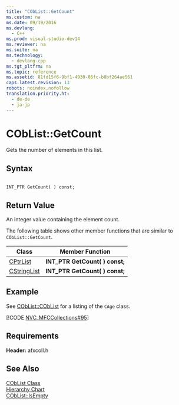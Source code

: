 ```yaml
---
title: "CObList::GetCount"
ms.custom: na
ms.date: 09/19/2016
ms.devlang: 
  - C++
ms.prod: visual-studio-dev14
ms.reviewer: na
ms.suite: na
ms.technology: 
  - devlang-cpp
ms.tgt_pltfrm: na
ms.topic: reference
ms.assetid: 81fd15f6-9bf1-4930-86fc-b8bf264ae561
caps.latest.revision: 13
robots: noindex,nofollow
translation.priority.ht: 
  - de-de
  - ja-jp
---
```

# CObList::GetCount
Gets the number of elements in this list.  
  
## Syntax  
  
```  
  
INT_PTR GetCount( ) const;  
```  
  
## Return Value  
 An integer value containing the element count.  
  
 The following table shows other member functions that are similar to `CObList::GetCount`.  
  
|Class|Member Function|  
|-----------|---------------------|  
|[CPtrList](../vs140/CPtrList-Class.md)|**INT_PTR GetCount( ) const;**|  
|[CStringList](../vs140/CStringList-Class.md)|**INT_PTR GetCount( ) const;**|  
  
## Example  
 See [CObList::CObList](../vs140/CObList--CObList.md) for a listing of the `CAge` class.  
  
 [!CODE [NVC_MFCCollections#95](../CodeSnippet/VS_Snippets_Cpp/NVC_MFCCollections#95)]  
  
## Requirements  
 **Header:** afxcoll.h  
  
## See Also  
 [CObList Class](../vs140/CObList-Class.md)   
 [Hierarchy Chart](../vs140/Hierarchy-Chart.md)   
 [CObList::IsEmpty](../vs140/CObList--IsEmpty.md)
